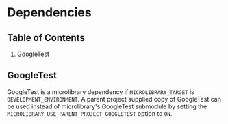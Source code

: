 # Dependencies

## Table of Contents

1. [GoogleTest](#googletest)

## GoogleTest

GoogleTest is a microlibrary dependency if `MICROLIBRARY_TARGET` is
`DEVELOPMENT_ENVIRONMENT`.
A parent project supplied copy of GoogleTest can be used instead of microlibrary's
GoogleTest submodule by setting the `MICROLIBRARY_USE_PARENT_PROJECT_GOOGLETEST` option to
`ON`.
